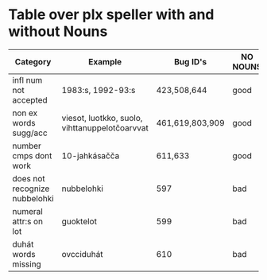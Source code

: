 # Table over plx speller with and without Nouns

| Category                      | Example                                        | Bug ID's        | NO NOUNS | With NOUNS |
| ----------------------------- | ---------------------------------------------- | --------------- | -------- | ---------- |
| infl num not accepted         | 1983:s, 1992-93:s                              | 423,508,644     | good     | bad        |
| non ex words sugg/acc         | viesot, luotkko, suolo, vihttanuppelotčoarvvat | 461,619,803,909 | good     | bad        |
| number cmps dont work         | 10-jahkásačča                                  | 611,633         | good     | bad        |
| does not recognize nubbelohki | nubbelohki                                     | 597             | bad      | good       |
| numeral attr:s on lot         | guoktelot                                      | 599             | bad      | good       |
| duhát words missing           | ovcciduhát                                     | 610             | bad      | good       |
